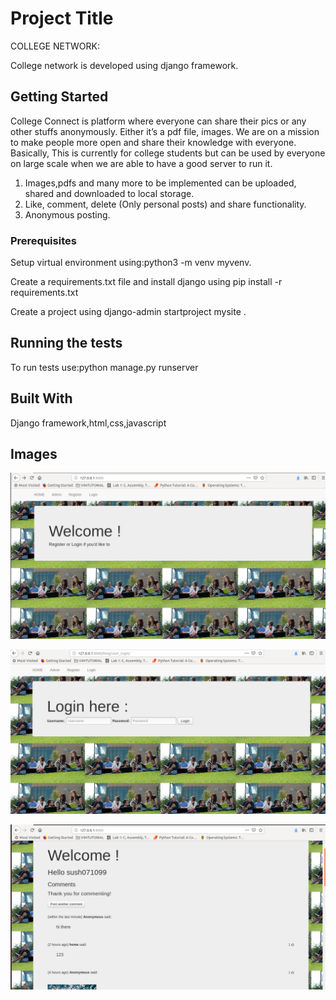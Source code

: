 # Project Title

COLLEGE NETWORK:

College network is developed using django framework.

## Getting Started

College Connect is platform where everyone can share their pics or any other stuffs anonymously.
Either it’s a pdf file, images. We are on a mission to make people more open and share
their knowledge with everyone. Basically, This is currently for college students but can be used by
everyone on large scale when we are able to have a good server to run it.
1) Images,pdfs and many more to be implemented can be uploaded, shared and downloaded to
local storage.
2) Like, comment, delete (Only personal posts) and share functionality.
3) Anonymous posting.


### Prerequisites

Setup virtual environment using:python3 -m venv myvenv.

Create a requirements.txt file and install django using pip install -r requirements.txt

Create a project using django-admin startproject mysite .

## Running the tests
To run tests use:python manage.py runserver

## Built With

Django framework,html,css,javascript

## Images

![alt text](img1.png)




![alt text](img2.png)




![alt text](img3.png)
